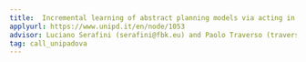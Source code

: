 ```yaml
---
title:  Incremental learning of abstract planning models via acting in a real environment
applyurl: https://www.unipd.it/en/node/1053 
advisor: Luciano Serafini (serafini@fbk.eu) and Paolo Traverso (traverso@fbk.eu)
tag: call_unipadova
---
```

